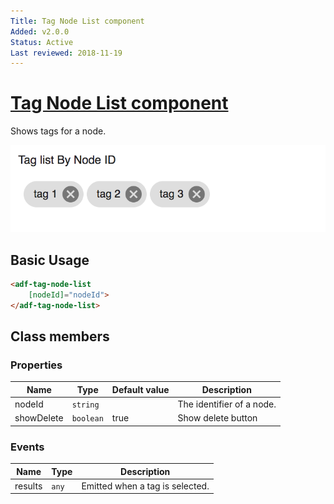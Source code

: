 ```yaml
---
Title: Tag Node List component
Added: v2.0.0
Status: Active
Last reviewed: 2018-11-19
---
```


# [Tag Node List component](../../../lib/content-services/src/lib/tag/tag-node-list.component.ts "Defined in tag-node-list.component.ts")

Shows tags for a node.

![Custom columns](../../docassets/images/tag1.png)

## Basic Usage

```html
<adf-tag-node-list 
    [nodeId]="nodeId">
</adf-tag-node-list>
```

## Class members

### Properties

| Name | Type | Default value | Description |
| ---- | ---- | ------------- | ----------- |
| nodeId | `string` |  | The identifier of a node. |
| showDelete | `boolean` | true | Show delete button |

### Events

| Name | Type | Description |
| ---- | ---- | ----------- |
| results | `any` | Emitted when a tag is selected. |
